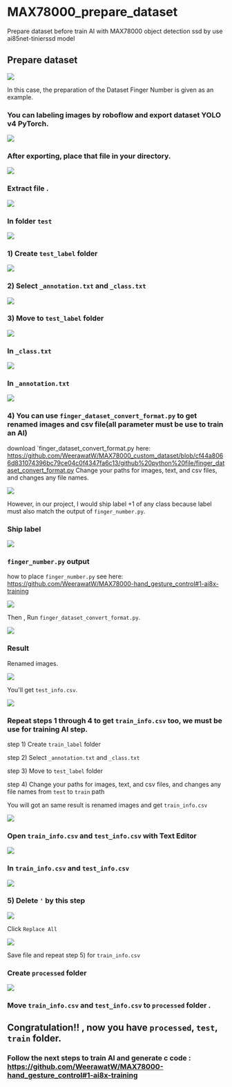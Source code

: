 # MAX78000_prepare_dataset
Prepare dataset before train AI with MAX78000 object detection ssd by use ai85net-tinierssd model
## Prepare dataset
![](custom_data.png)

In this case, the preparation of the Dataset Finger Number is given as an example.
### You can labeling images by roboflow and export dataset YOLO v4 PyTorch.
![](roboflow.png)

### After exporting, place that file in your directory.

![](images/export_file.png)

### Extract file .

![](images/extrct_file.png)

### In folder `test`

![](images/check_in_zip.png)

### 1) Create `test_label` folder

![](images/create_label_folder.png)

### 2) Select `_annotation.txt` and `_class.txt`

![](images/move_anno.png)

### 3) Move to `test_label` folder

![](images/moved_anno.png)

### In `_class.txt`

![](images/in_class.png)

### In `_annotation.txt`
![](images/in_anno.png)

### 4) You can use `finger_dataset_convert_format.py` to get renamed images and csv file(all parameter must be use to train an AI)
download `finger_dataset_convert_format.py here: https://github.com/WeerawatW/MAX78000_custom_dataset/blob/cf44a8066d831074396bc79ce04c0f4347fa6c13/github%20python%20file/finger_dataset_convert_format.py
Change your paths for images, text, and csv files, and changes any file names.

![](images/finger_convert.png)

However, in our project, I would ship label +1 of any class because label must also match the output of `finger_number.py`.
### Ship label

![](images/finger_convert_ship_label.png)

### `finger_number.py` output
how to place `finger_number.py` see here: https://github.com/WeerawatW/MAX78000-hand_gesture_control#1-ai8x-training

![](images/config_output.png)

Then , Run `finger_dataset_convert_format.py`.

![](images/finger_convert_shiped_label.png)

### Result
Renamed images.

![](images/rename_images.png)

You'll get `test_info.csv`.

![](images/converted.png)

### Repeat steps 1 through 4 to get `train_info.csv` too, we must be use for training AI step.
step 1) Create `train_label` folder

step 2) Select `_annotation.txt` and `_class.txt`

step 3) Move to `test_label` folder 

step 4) Change your paths for images, text, and csv files, and changes any file names from `test` to `train` path

You will got an same result is renamed images and get `train_info.csv`

![](images/train_info.png)

### Open `train_info.csv` and `test_info.csv` with Text Editor

![](images/open_with_text_editor.png)

### In `train_info.csv` and `test_info.csv`

![](images/in_test_info.png)

### 5) Delete `'` by this step

![](images/find_and_replace.png)

Click `Replace All`

![](images/replaced.png)

Save file and repeat step 5) for `train_info.csv`

### Create `processed` folder

![](images/create_processed_folder.png)

### Move `train_info.csv` and `test_info.csv` to `processed` folder .

## Congratulation!! , now you have  `processed`, `test`, `train` folder.
### Follow the next steps to train AI and generate c code : https://github.com/WeerawatW/MAX78000-hand_gesture_control#1-ai8x-training
